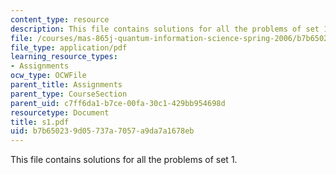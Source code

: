 ```yaml
---
content_type: resource
description: This file contains solutions for all the problems of set 1.
file: /courses/mas-865j-quantum-information-science-spring-2006/b7b650239d05737a7057a9da7a1678eb_s1.pdf
file_type: application/pdf
learning_resource_types:
- Assignments
ocw_type: OCWFile
parent_title: Assignments
parent_type: CourseSection
parent_uid: c7ff6da1-b7ce-00fa-30c1-429bb954698d
resourcetype: Document
title: s1.pdf
uid: b7b65023-9d05-737a-7057-a9da7a1678eb
---
```

This file contains solutions for all the problems of set 1.

